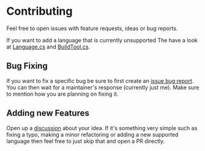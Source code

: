 # Contributing 

Feel free to open issues with feature requests, ideas or bug reports.

If you want to add a language that is currently unsupported The have a look at [Language.cs](Rember/Models/Language.cs)
and [BuildTool.cs](Rember/Models/BuildTool.cs).

## Bug Fixing

If you want to fix a specific bug be sure to first create an [issue bug report](https://github.com/AntoniosBarotsis/Rember/issues/new?assignees=AntoniosBarotsis&labels=bug&template=bug_report.md&title=%5BBUG%5D).
You can then wait for a maintainer's response (currently just me). Make sure to mention how you are planning on fixing it.

## Adding new Features

Open up a [discussion](https://github.com/AntoniosBarotsis/Rember/discussions/new) about your idea. If it's something very simple such as
fixing a typo, making a minor refactoring or adding a new supported language then feel free to just skip that and open a PR directly.
